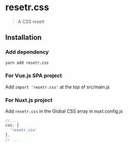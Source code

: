 # resetr.css

> A CSS resetr

## Installation

### Add dependency

```bash
yarn add resetr.css
```

### For Vue.js SPA project

Add `import 'resetr.css'` at the top of src/main.js

### For Nuxt.js project

Add `resetr.css` in the Global CSS array in nuxt.config.js

```javascript
// ...
css: [
  'resetr.css'
],
// ...
```
